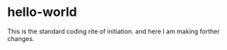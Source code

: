 # hello-world
This is the standard coding rite of initiation. 
and here I am making forther changes.

